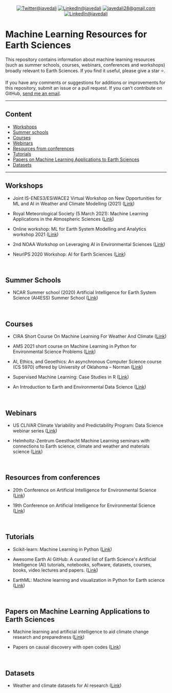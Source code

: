 <!--# Python Resources for Earth Sciences-->
</br>
 <p align="center">
  <a href="https://twitter.com/javedali99"><img src="https://img.shields.io/badge/twitter-%231DA1F2.svg?&style=for-the-badge&logo=twitter&logoColor=white" alt="Twitter@javedali"></a>
  <a href="https://www.linkedin.com/in/javedali18"><img src="https://img.shields.io/badge/linkedin-%230077B5.svg?&style=for-the-badge&logo=linkedin&logoColor=white" alt="LinkedIn@javedali"></a>
  <a href="mailto:javedali28@gmail.com"><img src="https://img.shields.io/badge/gmail-D14836?&style=for-the-badge&logo=gmail&logoColor=white" alt="javedali28@gmail.com"></a>
 <a href="https://javedali.net"><img src="https://img.shields.io/badge/Website%20-%2302569B.svg?&style=for-the-badge&logo=WordPress&logoColor=white" alt="LinkedIn@javedali"></a>
</p>


# Machine Learning Resources for Earth Sciences

<!--
<p align="center">
  <img src="https://user-images.githubusercontent.com/15319503/115857198-63b72d80-a3fb-11eb-82bc-a37b77e7521c.png?raw=true" alt="Python Resources for Earth Sciences"/>
</p>
-->

<div>

This repository contains information about machine learning resources (such as summer schools, courses, webinars, conferences and workshops) broadly relevant to Earth Sciences. If you find it useful, please give a star :star:.

If you have any comments or suggestions for additions or improvements for this repository, submit an issue or a pull request. If you can’t contribute on GitHub, [send me an email](mailto:javedali28@gmail.com). 


---

## Content

* [Workshops](#workshops)
* [Summer schools](#summer-schools)
* [Courses](#courses)
* [Webinars](#webinars)
* [Resources from conferences](#Resources-from-conferences)
* [Tutorials](#Tutorials)
* [Papers on Machine Learning Applications to Earth Sciences](#Papers-on-Machine-Learning-Applications-to-Earth-Sciences)
* [Datasets](#Datasets)


---

## Workshops

- Joint IS-ENES3/ESiWACE2 Virtual Workshop on New Opportunities for ML and AI in Weather and Climate Modelling (2021) ([Link](https://portal.enes.org/community/announcements/events/joint-is-enes3-esiwace2-virtual-workshop-on-new-opportunities-for-ml-and-ai-in-weather-and-climate-modelling))

- Royal Meteorological Society (5 March 2021): Machine Learning Applications in the Atmospheric Sciences ([Link](https://www.rmets.org/event/virtual-meeting-machine-learning-applications-atmospheric-sciences))

- Online workshop: ML for Earth System Modelling and Analytics workshop 2021 ([Link](https://www.dkrz.de/up/de-news-and-events/de-workshops-and-trainings/de-ml-workshop-2021))

- 2nd NOAA Workshop on Leveraging AI in Environmental Sciences ([Link](https://www.star.nesdis.noaa.gov/star/meeting_2020AIWorkshop_tutorials.php)) 

- NeurIPS 2020 Workshop: AI for Earth Sciences ([Link](https://neurips.cc/virtual/2020/protected/workshop_16105.html))



</br>

## Summer Schools

- NCAR Summer school (2020) Artificial Intelligence for Earth System Science (AI4ESS) Summer School ([Link](https://www2.cisl.ucar.edu/events/summer-school/ai4ess/2020/artificial-intelligence-earth-system-science-ai4ess-summer-school))

</br>

## Courses

- CIRA Short Course On Machine Learning For Weather And Climate ([Link](https://docs.google.com/document/d/1SPNxZrbHMaIEaS2dbntDow9x_tgSuFTUTOugfa2NuRo/edit))

- AMS 2021 short course on Machine Learning in Python for Environmental Science Problems ([Link](https://sites.google.com/view/amsai2021shortcourse/home))

- AI, Ethics, and Geoethics: An asynchronous Computer Science course (CS 5970) offered by University of Oklahoma – Norman ([Link](https://www.ai2es.org/products/cs-5970/)) 

- Supervised Machine Learning: Case Studies in R ([Link](https://github.com/juliasilge/supervised-ML-case-studies-course))

- An Introduction to Earth and Environmental Data Science ([Link](https://earth-env-data-science.github.io/intro))



</br>

## Webinars

- US CLIVAR Climate Variability and Predictability Program: Data Science webinar series ([Link](https://usclivar.org/working-groups/data-science-working-group-webinar-series))
 
- Helmholtz-Zentrum Geesthacht Machine Learning seminars with connections to Earth science, climate and weather and materials science ([Link](http://m-dml.org/seminar.html))

</br>

## Resources from conferences

- 20th Conference on Artificial Intelligence for Environmental Science ([Link](https://ams.confex.com/ams/101ANNUAL/meetingapp.cgi/Program/1505)) 

- 19th Conference on Artificial Intelligence for Environmental Science ([Link](https://ams.confex.com/ams/2020Annual/meetingapp.cgi/Program/1411))

</br>

## Tutorials

- Scikit-learn: Machine Learning in Python ([Link](https://scikit-learn.org/stable/index.html))

- Awesome Earth AI GitHub: A curated list of Earth Science's Artificial Intelligence (AI) tutorials, notebooks, software, datasets, courses, books, video lectures and papers. ([Link](https://github.com/ESIPFed/Awesome-Earth-Artificial-Intelligence))

- EarthML: Machine learning and visualization in Python for Earth science ([Link](http://earthml.holoviz.org/))

</br>

## Papers on Machine Learning Applications to Earth Sciences

- Machine learning and artificial intelligence to aid climate change research and preparedness ([Link](https://iopscience.iop.org/article/10.1088/1748-9326/ab4e55)) 

- Papers on causal discovery with open codes ([Link](https://paperswithcode.com/task/causal-discovery))

</br>

## Datasets

- Weather and climate datasets for AI research ([Link](http://mldata.pangeo.io/)) 


